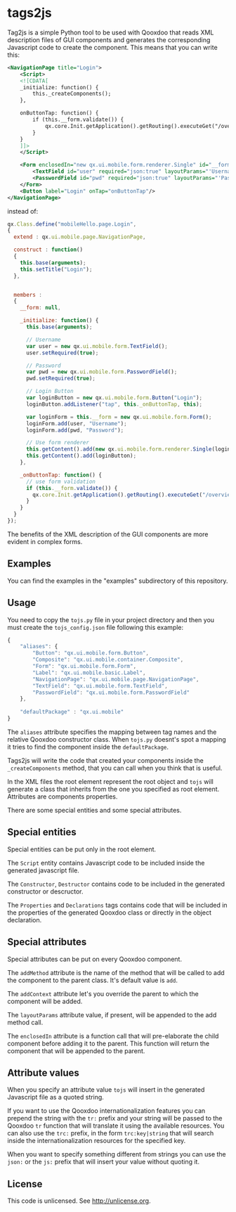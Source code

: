 tags2js
======

Tag2js is a simple Python tool to be used with Qooxdoo that reads XML
description files of GUI components and generates the corresponding Javascript
code to create the component. This means that you can write this:

```xml
<NavigationPage title="Login">
	<Script>
	<![CDATA[
	_initialize: function() {
		this._createComponents();
	},

	onButtonTap: function() {
		if (this.__form.validate()) {
			qx.core.Init.getApplication().getRouting().executeGet("/overview");
		}
	}
	]]>
	</Script>

	<Form enclosedIn="new qx.ui.mobile.form.renderer.Single" id="__form">
		<TextField id="user" required="json:true" layoutParams="'Username'"/>
		<PasswordField id="pwd" required="json:true" layoutParams="'Password'"/>
	</Form>
	<Button label="Login" onTap="onButtonTap"/>
</NavigationPage>
```

instead of:

```javascript
qx.Class.define("mobileHello.page.Login",
{
  extend : qx.ui.mobile.page.NavigationPage,

  construct : function()
  {
    this.base(arguments);
    this.setTitle("Login");
  },


  members :
  {
    __form: null,

    _initialize: function() {
      this.base(arguments);

      // Username
      var user = new qx.ui.mobile.form.TextField();
      user.setRequired(true);

      // Password
      var pwd = new qx.ui.mobile.form.PasswordField();
      pwd.setRequired(true);

      // Login Button
      var loginButton = new qx.ui.mobile.form.Button("Login");
      loginButton.addListener("tap", this._onButtonTap, this);

      var loginForm = this.__form = new qx.ui.mobile.form.Form();
      loginForm.add(user, "Username");
      loginForm.add(pwd, "Password");

      // Use form renderer
      this.getContent().add(new qx.ui.mobile.form.renderer.Single(loginForm));
      this.getContent().add(loginButton);
    },

    _onButtonTap: function() {
      // use form validation
      if (this.__form.validate()) {
        qx.core.Init.getApplication().getRouting().executeGet("/overview");
      }
    }
  }
});
```

The benefits of the XML description of the GUI components are more evident in
complex forms.

Examples
--------

You can find the examples in the "examples" subdirectory of this repository.

Usage
-----

You need to copy the `tojs.py` file in your project directory and then you must
create the `tojs_config.json` file following this example:

```javascript
{
    "aliases": {
        "Button": "qx.ui.mobile.form.Button",
        "Composite": "qx.ui.mobile.container.Composite",
        "Form": "qx.ui.mobile.form.Form",
        "Label": "qx.ui.mobile.basic.Label",
        "NavigationPage": "qx.ui.mobile.page.NavigationPage",
        "TextField": "qx.ui.mobile.form.TextField",
        "PasswordField": "qx.ui.mobile.form.PasswordField"
    },
    
    "defaultPackage" : "qx.ui.mobile"
}
```

The `aliases` attribute specifies the mapping between tag names and the
relative Qooxdoo constructor class. When `tojs.py` doesnt's spot a mapping it
tries to find the component inside the `defaultPackage`.

Tags2js will write the code that created your components inside the
`_createComponents` method, that you can call when you think that is useful.

In the XML files the root element represent the root object and `tojs` will
generate a class that inherits from the one you specified as root element.
Attributes are components properties.

There are some special entities and some special attributes.

Special entities
----------------

Special entities can be put only in the root element.

The `Script` entity contains Javascript code to be included inside the
generated javascript file.

The `Constructor`, `Destructor` contains code to be included in the generated
constructor or descructor.

The `Properties` and `Declarations` tags contains code that will be included in
the properties of the generated Qooxdoo class or directly in the object
declaration.

Special attributes
------------------

Special attributes can be put on every Qooxdoo component.

The `addMethod` attribute is the name of the method that will be called to add
the component to the parent class. It's default value is `add`.

The `addContext` attribute let's you override the parent to which the component
will be added.

The `layoutParams` attribute value, if present, will be appended to the add
method call.

The `enclosedIn` attribute is a function call that will pre-elaborate the child
component before adding it to the parent. This function will return the component
that will be appended to the parent.

Attribute values
----------------

When you specify an attribute value `tojs` will insert in the generated
Javascript file as a quoted string. 

If you want to use the Qooxdoo internationalization features you can prepend
the string with the `tr:` prefix and your string will be passed to the Qooxdoo
`tr` function that will translate it using the available resources. You can
also use the `trc:` prefix, in the form `trc:key|string` that will search
inside the internationalization resources for the specified key.

When you want to specify something different from strings you can use the
`json:` or the `js:` prefix that will insert your value without quoting it.

License
-------

This code is unlicensed. See http://unlicense.org.

